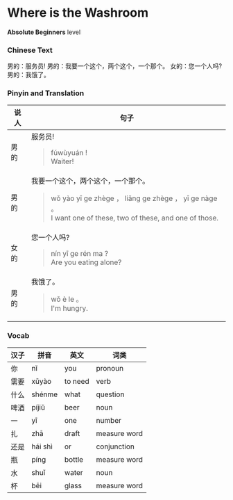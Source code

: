 # Where is the Washroom
**Absolute Beginners** level
### Chinese Text
男的：服务员!
男的：我要一个这个，两个这个，一个那个。
女的：您一个人吗?
男的：我饿了。

### Pinyin and Translation
|说人|句子|
|----|----|
|男的|服务员!<blockquote>fúwùyuán !<br />Waiter!</blockquote>|
|男的|我要一个这个，两个这个，一个那个。<blockquote>wǒ yào yī ge zhège ， liǎng ge zhège ， yī ge nàge 。<br />I want one of these, two of these, and one of those.</blockquote>|
|女的|您一个人吗?<blockquote>nín yī ge rén ma ?<br />Are you eating alone?</blockquote>|
|男的|我饿了。<blockquote>wǒ è le 。<br />I'm hungry.</blockquote>|
### Vocab
|汉子|拼音|英文|词类|
|----|----|----|----|
|你|nǐ|you|pronoun|
|需要|xūyào|to need|verb|
|什么|shénme|what|question|
|啤酒|píjiǔ|beer|noun|
|一|yī|one|number|
|扎|zhā|draft|measure word|
|还是|hái shì|or|conjunction|
|瓶|píng|bottle|measure word|
|水|shuǐ|water|noun|
|杯|bēi|glass|measure word|